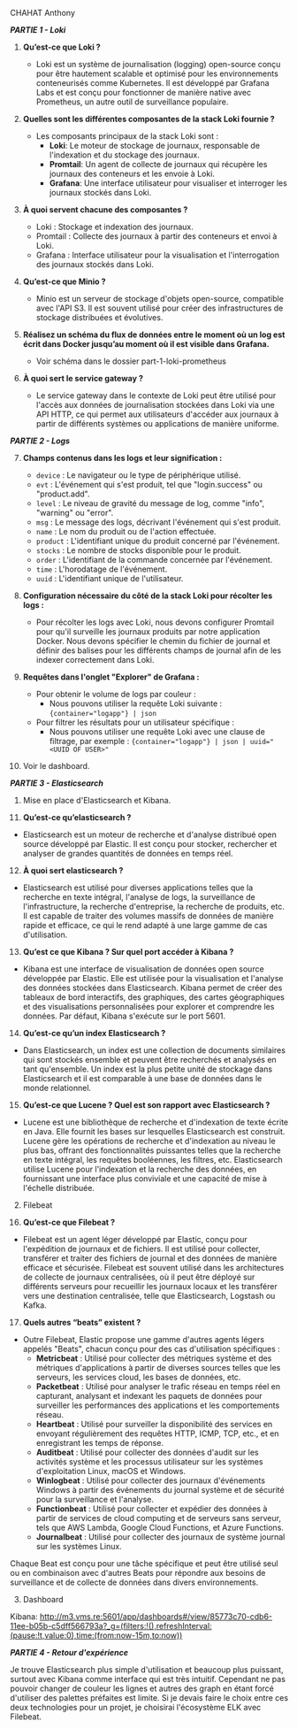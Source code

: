 CHAHAT Anthony

***PARTIE 1 - Loki***

1. **Qu’est-ce que Loki ?**
   - Loki est un système de journalisation (logging) open-source conçu pour être hautement scalable et optimisé pour les environnements conteneurisés comme Kubernetes. Il est développé par Grafana Labs et est conçu pour fonctionner de manière native avec Prometheus, un autre outil de surveillance populaire.

2. **Quelles sont les différentes composantes de la stack Loki fournie ?**
   - Les composants principaux de la stack Loki sont :
     - **Loki**: Le moteur de stockage de journaux, responsable de l'indexation et du stockage des journaux.
     - **Promtail**: Un agent de collecte de journaux qui récupère les journaux des conteneurs et les envoie à Loki.
     - **Grafana**: Une interface utilisateur pour visualiser et interroger les journaux stockés dans Loki.

3. **À quoi servent chacune des composantes ?**
   - Loki : Stockage et indexation des journaux.
   - Promtail : Collecte des journaux à partir des conteneurs et envoi à Loki.
   - Grafana : Interface utilisateur pour la visualisation et l'interrogation des journaux stockés dans Loki.

4. **Qu’est-ce que Minio ?**
   - Minio est un serveur de stockage d'objets open-source, compatible avec l'API S3. Il est souvent utilisé pour créer des infrastructures de stockage distribuées et évolutives.

5. **Réalisez un schéma du flux de données entre le moment où un log est écrit dans Docker jusqu’au moment où il est visible dans Grafana.**
   - Voir schéma dans le dossier part-1-loki-prometheus

6. **À quoi sert le service gateway ?**
   - Le service gateway dans le contexte de Loki peut être utilisé pour l'accès aux données de journalisation stockées dans Loki via une API HTTP, ce qui permet aux utilisateurs d'accéder aux journaux à partir de différents systèmes ou applications de manière uniforme.

***PARTIE 2 - Logs***

7. **Champs contenus dans les logs et leur signification :**

   - `device` : Le navigateur ou le type de périphérique utilisé.
   - `evt` : L'événement qui s'est produit, tel que "login.success" ou "product.add".
   - `level` : Le niveau de gravité du message de log, comme "info", "warning" ou "error".
   - `msg` : Le message des logs, décrivant l'événement qui s'est produit.
   - `name` : Le nom du produit ou de l'action effectuée.
   - `product` : L'identifiant unique du produit concerné par l'événement.
   - `stocks` : Le nombre de stocks disponible pour le produit.
   - `order` : L'identifiant de la commande concernée par l'événement.
   - `time` : L'horodatage de l'événement.
   - `uuid` : L'identifiant unique de l'utilisateur.


8. **Configuration nécessaire du côté de la stack Loki pour récolter les logs :**
   - Pour récolter les logs avec Loki, nous devons configurer Promtail pour qu'il surveille les journaux produits par notre application Docker. Nous devons spécifier le chemin du fichier de journal et définir des balises pour les différents champs de journal afin de les indexer correctement dans Loki.

9. **Requêtes dans l'onglet "Explorer" de Grafana :**
   - Pour obtenir le volume de logs par couleur :
     - Nous pouvons utiliser la requête Loki suivante : `{container="logapp"} | json`
   - Pour filtrer les résultats pour un utilisateur spécifique :
     - Nous pouvons utiliser une requête Loki avec une clause de filtrage, par exemple : `{container="logapp"} | json | uuid="<UUID OF USER>"`

10. Voir le dashboard.

***PARTIE 3 - Elasticsearch***

1) Mise en place d'Elasticsearch et Kibana.

11. **Qu’est-ce qu’elasticsearch ?**
   - Elasticsearch est un moteur de recherche et d'analyse distribué open source développé par Elastic. Il est conçu pour stocker, rechercher et analyser de grandes quantités de données en temps réel.

12. **À quoi sert elasticsearch ?**
   - Elasticsearch est utilisé pour diverses applications telles que la recherche en texte intégral, l'analyse de logs, la surveillance de l'infrastructure, la recherche d'entreprise, la recherche de produits, etc. Il est capable de traiter des volumes massifs de données de manière rapide et efficace, ce qui le rend adapté à une large gamme de cas d'utilisation.

13. **Qu’est ce que Kibana ? Sur quel port accéder à Kibana ?**
   - Kibana est une interface de visualisation de données open source développée par Elastic. Elle est utilisée pour la visualisation et l'analyse des données stockées dans Elasticsearch. Kibana permet de créer des tableaux de bord interactifs, des graphiques, des cartes géographiques et des visualisations personnalisées pour explorer et comprendre les données. Par défaut, Kibana s'exécute sur le port 5601.

14. **Qu’est-ce qu’un index Elasticsearch ?**
   - Dans Elasticsearch, un index est une collection de documents similaires qui sont stockés ensemble et peuvent être recherchés et analysés en tant qu'ensemble. Un index est la plus petite unité de stockage dans Elasticsearch et il est comparable à une base de données dans le monde relationnel.

15. **Qu’est-ce que Lucene ? Quel est son rapport avec Elasticsearch ?**
   - Lucene est une bibliothèque de recherche et d'indexation de texte écrite en Java. Elle fournit les bases sur lesquelles Elasticsearch est construit. Lucene gère les opérations de recherche et d'indexation au niveau le plus bas, offrant des fonctionnalités puissantes telles que la recherche en texte intégral, les requêtes booléennes, les filtres, etc. Elasticsearch utilise Lucene pour l'indexation et la recherche des données, en fournissant une interface plus conviviale et une capacité de mise à l'échelle distribuée.

2) Filebeat

16. **Qu’est-ce que Filebeat ?**
   - Filebeat est un agent léger développé par Elastic, conçu pour l'expédition de journaux et de fichiers. Il est utilisé pour collecter, transférer et traiter des fichiers de journal et des données de manière efficace et sécurisée. Filebeat est souvent utilisé dans les architectures de collecte de journaux centralisées, où il peut être déployé sur différents serveurs pour recueillir les journaux locaux et les transférer vers une destination centralisée, telle que Elasticsearch, Logstash ou Kafka.

17. **Quels autres “beats” existent ?**
   - Outre Filebeat, Elastic propose une gamme d'autres agents légers appelés "Beats", chacun conçu pour des cas d'utilisation spécifiques :
     - **Metricbeat** : Utilisé pour collecter des métriques système et des métriques d'applications à partir de diverses sources telles que les serveurs, les services cloud, les bases de données, etc.
     - **Packetbeat** : Utilisé pour analyser le trafic réseau en temps réel en capturant, analysant et indexant les paquets de données pour surveiller les performances des applications et les comportements réseau.
     - **Heartbeat** : Utilisé pour surveiller la disponibilité des services en envoyant régulièrement des requêtes HTTP, ICMP, TCP, etc., et en enregistrant les temps de réponse.
     - **Auditbeat** : Utilisé pour collecter des données d'audit sur les activités système et les processus utilisateur sur les systèmes d'exploitation Linux, macOS et Windows.
     - **Winlogbeat** : Utilisé pour collecter des journaux d'événements Windows à partir des événements du journal système et de sécurité pour la surveillance et l'analyse.
     - **Functionbeat** : Utilisé pour collecter et expédier des données à partir de services de cloud computing et de serveurs sans serveur, tels que AWS Lambda, Google Cloud Functions, et Azure Functions.
     - **Journalbeat** : Utilisé pour collecter des journaux de système journal sur les systèmes Linux.

Chaque Beat est conçu pour une tâche spécifique et peut être utilisé seul ou en combinaison avec d'autres Beats pour répondre aux besoins de surveillance et de collecte de données dans divers environnements.

3) Dashboard

Kibana: http://m3.vms.re:5601/app/dashboards#/view/85773c70-cdb6-11ee-b05b-c5dff566793a?_g=(filters:!(),refreshInterval:(pause:!t,value:0),time:(from:now-15m,to:now))

***PARTIE 4 - Retour d'expérience***

Je trouve Elasticsearch plus simple d'utilisation et beaucoup plus puissant, surtout avec Kibana comme interface qui est très intuitif. Cependant ne pas pouvoir changer de couleur les lignes et autres des graph en étant forcé d'utiliser des palettes préfaites est limite. Si je devais faire le choix entre ces deux technologies pour un projet, je choisirai l'écosystème ELK avec Filebeat.